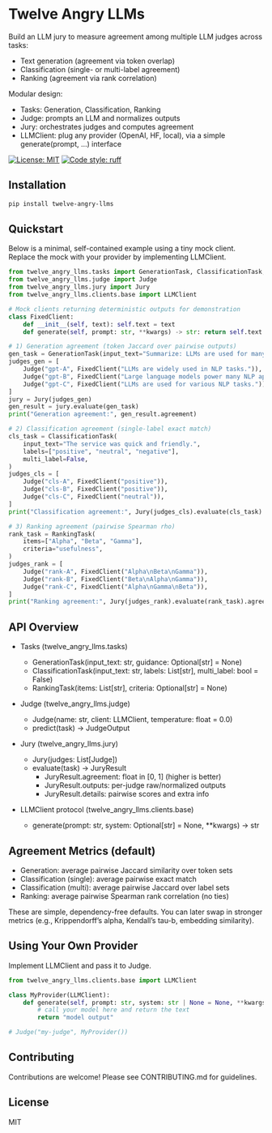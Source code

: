 # Twelve Angry LLMs

Build an LLM jury to measure agreement among multiple LLM judges across tasks:
- Text generation (agreement via token overlap)
- Classification (single- or multi-label agreement)
- Ranking (agreement via rank correlation)

Modular design:
- Tasks: Generation, Classification, Ranking
- Judge: prompts an LLM and normalizes outputs
- Jury: orchestrates judges and computes agreement
- LLMClient: plug any provider (OpenAI, HF, local), via a simple generate(prompt, ...) interface

[![License: MIT](https://img.shields.io/badge/License-MIT-yellow.svg)](https://opensource.org/licenses/MIT)
[![Code style: ruff](https://img.shields.io/endpoint?url=https://raw.githubusercontent.com/astral-sh/ruff/main/assets/badge/v2.json)](https://github.com/astral-sh/ruff)

## Installation

```bash
pip install twelve-angry-llms
```

## Quickstart

Below is a minimal, self-contained example using a tiny mock client. Replace the mock with your provider by implementing LLMClient.

```python
from twelve_angry_llms.tasks import GenerationTask, ClassificationTask, RankingTask
from twelve_angry_llms.judge import Judge
from twelve_angry_llms.jury import Jury
from twelve_angry_llms.clients.base import LLMClient

# Mock clients returning deterministic outputs for demonstration
class FixedClient:
    def __init__(self, text): self.text = text
    def generate(self, prompt: str, **kwargs) -> str: return self.text

# 1) Generation agreement (token Jaccard over pairwise outputs)
gen_task = GenerationTask(input_text="Summarize: LLMs are used for many NLP tasks.")
judges_gen = [
    Judge("gpt-A", FixedClient("LLMs are widely used in NLP tasks.")),
    Judge("gpt-B", FixedClient("Large language models power many NLP applications.")),
    Judge("gpt-C", FixedClient("LLMs are used for various NLP tasks.")),
]
jury = Jury(judges_gen)
gen_result = jury.evaluate(gen_task)
print("Generation agreement:", gen_result.agreement)

# 2) Classification agreement (single-label exact match)
cls_task = ClassificationTask(
    input_text="The service was quick and friendly.",
    labels=["positive", "neutral", "negative"],
    multi_label=False,
)
judges_cls = [
    Judge("cls-A", FixedClient("positive")),
    Judge("cls-B", FixedClient("positive")),
    Judge("cls-C", FixedClient("neutral")),
]
print("Classification agreement:", Jury(judges_cls).evaluate(cls_task).agreement)

# 3) Ranking agreement (pairwise Spearman rho)
rank_task = RankingTask(
    items=["Alpha", "Beta", "Gamma"],
    criteria="usefulness",
)
judges_rank = [
    Judge("rank-A", FixedClient("Alpha\nBeta\nGamma")),
    Judge("rank-B", FixedClient("Beta\nAlpha\nGamma")),
    Judge("rank-C", FixedClient("Alpha\nGamma\nBeta")),
]
print("Ranking agreement:", Jury(judges_rank).evaluate(rank_task).agreement)
```

## API Overview

- Tasks (twelve_angry_llms.tasks)
  - GenerationTask(input_text: str, guidance: Optional[str] = None)
  - ClassificationTask(input_text: str, labels: List[str], multi_label: bool = False)
  - RankingTask(items: List[str], criteria: Optional[str] = None)

- Judge (twelve_angry_llms.judge)
  - Judge(name: str, client: LLMClient, temperature: float = 0.0)
  - predict(task) -> JudgeOutput

- Jury (twelve_angry_llms.jury)
  - Jury(judges: List[Judge])
  - evaluate(task) -> JuryResult
    - JuryResult.agreement: float in [0, 1] (higher is better)
    - JuryResult.outputs: per-judge raw/normalized outputs
    - JuryResult.details: pairwise scores and extra info

- LLMClient protocol (twelve_angry_llms.clients.base)
  - generate(prompt: str, system: Optional[str] = None, **kwargs) -> str

## Agreement Metrics (default)
- Generation: average pairwise Jaccard similarity over token sets
- Classification (single): average pairwise exact match
- Classification (multi): average pairwise Jaccard over label sets
- Ranking: average pairwise Spearman rank correlation (no ties)

These are simple, dependency-free defaults. You can later swap in stronger metrics (e.g., Krippendorff’s alpha, Kendall’s tau-b, embedding similarity).

## Using Your Own Provider

Implement LLMClient and pass it to Judge.

```python
from twelve_angry_llms.clients.base import LLMClient

class MyProvider(LLMClient):
    def generate(self, prompt: str, system: str | None = None, **kwargs) -> str:
        # call your model here and return the text
        return "model output"

# Judge("my-judge", MyProvider())
```

## Contributing

Contributions are welcome! Please see CONTRIBUTING.md for guidelines.

## License

MIT
